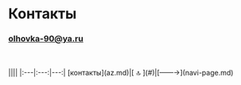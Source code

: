 <div class="navi"><nav id="navi"><!-- js --></nav></div>

# Контакты

### olhovka-90@ya.ru

<br>


<script src="assets/js/navi.js"></script>

<!--pagination_start-->
<br>
 |||| 
 |:---|:---:|---:| 
 [контакты](az.md)|[ 🔝 ](#)|[——→](navi-page.md) 
 <br>
<!--pagination_end-->
